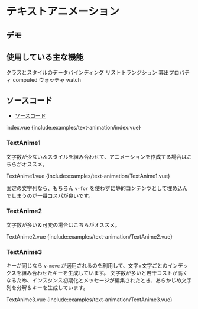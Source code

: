 # テキストアニメーション

## デモ

<client-only>
<demo-block>
  <examples-text-animation-index/>
</demo-block>
</client-only>

## 使用している主な機能

<page-info page="62">クラスとスタイルのデータバインディング</page-info>
<page-info page="205">リストトランジション</page-info>
<page-info page="120">算出プロパティ computed</page-info>
<page-info page="128">ウォッチャ watch</page-info>

## ソースコード

- [ソースコード](https://github.com/mio3io/cr-vue/tree/master/docs/.vuepress/components/examples/text-animation)

<code-caption>index.vue</code-caption>
{include:examples/text-animation/index.vue}

### TextAnime1

文字数が少ない＆スタイルを組み合わせて、アニメーションを作成する場合はこちらがオススメ。

<code-caption>TextAnime1.vue</code-caption>
{include:examples/text-animation/TextAnime1.vue}

固定の文字列なら、もちろん `v-for` を使わずに静的コンテンツとして埋め込んでしまうのが一番コスパが良いです。

### TextAnime2

文字数が多い＆可変の場合はこちらがオススメ。

<code-caption>TextAnime2.vue</code-caption>
{include:examples/text-animation/TextAnime2.vue}

### TextAnime3

キーが同じなら `v-move` が適用されるのを利用して、文字+文字ごとのインデックスを組み合わせたキーを生成しています。
文字数が多いと若干コストが高くなるため、インスタンス初期化とメッセージが編集されたとき、あらかじめ文字列を分解＆キーを生成しています。

<code-caption>TextAnime3.vue</code-caption>
{include:examples/text-animation/TextAnime3.vue}
